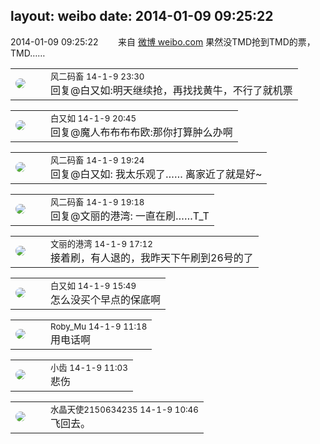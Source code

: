 layout: weibo
date: 2014-01-09 09:25:22
---
<meta name="referrer" content="no-referrer" />

2014-01-09 09:25:22  &nbsp;&nbsp;&nbsp;&nbsp;&nbsp;&nbsp; 来自 <a href="http://weibo.com/" rel="nofollow">微博 weibo.com</a>
果然没TMD抢到TMD的票，TMD…… ​​​

<table style="width: 100%;">
  <tr>
    <td style="width: 40px;"><img style="border-radius:50%" src="https://tva3.sinaimg.cn/crop.0.0.639.639.50/6d2a6003jw8f3idy69w2gj20hs0hrt9g.jpg?KID=imgbed,tva&Expires=1624465180&ssig=WAEZXx5r6a"></td>
    <td colspan="2"><small>风二码畜 14-1-9 23:30</small><br/>回复@白又如:明天继续抢，再找找黄牛，不行了就机票</td>
  </tr>
</table>

<table style="width: 100%;">
  <tr>
    <td style="width: 40px;"><img style="border-radius:50%" src="https://tvax2.sinaimg.cn/crop.0.0.1006.1006.50/645f72a7ly8gg6t8b4dfij20ry0ryta1.jpg?KID=imgbed,tva&Expires=1624465180&ssig=hn3IEw%2Fdn6"></td>
    <td colspan="2"><small>白又如 14-1-9 20:45</small><br/>回复@魔人布布布布欧:那你打算肿么办啊</td>
  </tr>
</table>

<table style="width: 100%;">
  <tr>
    <td style="width: 40px;"><img style="border-radius:50%" src="https://tva3.sinaimg.cn/crop.0.0.639.639.50/6d2a6003jw8f3idy69w2gj20hs0hrt9g.jpg?KID=imgbed,tva&Expires=1624465180&ssig=WAEZXx5r6a"></td>
    <td colspan="2"><small>风二码畜 14-1-9 19:24</small><br/>回复@白又如: 我太乐观了…… 离家近了就是好~</td>
  </tr>
</table>

<table style="width: 100%;">
  <tr>
    <td style="width: 40px;"><img style="border-radius:50%" src="https://tva3.sinaimg.cn/crop.0.0.639.639.50/6d2a6003jw8f3idy69w2gj20hs0hrt9g.jpg?KID=imgbed,tva&Expires=1624465180&ssig=WAEZXx5r6a"></td>
    <td colspan="2"><small>风二码畜 14-1-9 19:18</small><br/>回复@文丽的港湾: 一直在刷……T_T</td>
  </tr>
</table>

<table style="width: 100%;">
  <tr>
    <td style="width: 40px;"><img style="border-radius:50%" src="https://tva1.sinaimg.cn/crop.0.0.180.180.50/9dc97b7fjw1e8qgp5bmzyj2050050aa8.jpg?KID=imgbed,tva&Expires=1624465180&ssig=pkQTGTBLC%2F"></td>
    <td colspan="2"><small>文丽的港湾 14-1-9 17:12</small><br/>接着刷，有人退的，我昨天下午刷到26号的了</td>
  </tr>
</table>

<table style="width: 100%;">
  <tr>
    <td style="width: 40px;"><img style="border-radius:50%" src="https://tvax2.sinaimg.cn/crop.0.0.1006.1006.50/645f72a7ly8gg6t8b4dfij20ry0ryta1.jpg?KID=imgbed,tva&Expires=1624465180&ssig=hn3IEw%2Fdn6"></td>
    <td colspan="2"><small>白又如 14-1-9 15:49</small><br/>怎么没买个早点的保底啊</td>
  </tr>
</table>

<table style="width: 100%;">
  <tr>
    <td style="width: 40px;"><img style="border-radius:50%" src="https://tva2.sinaimg.cn/crop.0.0.180.180.50/81fd9f09jw1e8qgp5bmzyj2050050aa8.jpg?KID=imgbed,tva&Expires=1624465180&ssig=jF4J8RzCH9"></td>
    <td colspan="2"><small>Roby_Mu 14-1-9 11:18</small><br/>用电话啊</td>
  </tr>
</table>

<table style="width: 100%;">
  <tr>
    <td style="width: 40px;"><img style="border-radius:50%" src="https://tva3.sinaimg.cn/crop.0.0.480.480.50/4d4bc111jw8ejj3t36gwaj20dc0dc769.jpg?KID=imgbed,tva&Expires=1624465180&ssig=gOWwtz3Z1J"></td>
    <td colspan="2"><small>小齿 14-1-9 11:03</small><br/>悲伤</td>
  </tr>
</table>

<table style="width: 100%;">
  <tr>
    <td style="width: 40px;"><img style="border-radius:50%" src="https://tva1.sinaimg.cn/crop.0.0.80.80.50/803012fbjw8f6z12p78p3j2028028q2p.jpg?KID=imgbed,tva&Expires=1624465180&ssig=vlcz9zDlfn"></td>
    <td colspan="2"><small>水晶天使2150634235 14-1-9 10:46</small><br/>飞回去。</td>
  </tr>
</table>
